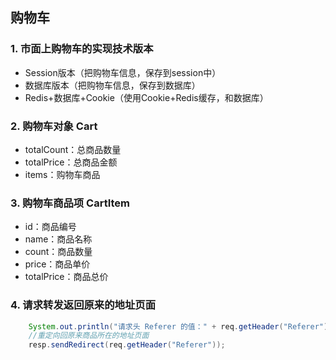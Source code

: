 ## 购物车

### 1. 市面上购物车的实现技术版本

* Session版本（把购物车信息，保存到session中）
* 数据库版本（把购物车信息，保存到数据库）
* Redis+数据库+Cookie（使用Cookie+Redis缓存，和数据库）





### 2. 购物车对象 Cart

* totalCount：总商品数量
* totalPrice：总商品金额
* items：购物车商品



### 3. 购物车商品项 CartItem

* id：商品编号
* name：商品名称
* count：商品数量
* price：商品单价
* totalPrice：商品总价



### 4. 请求转发返回原来的地址页面

```java
	System.out.println("请求头 Referer 的值：" + req.getHeader("Referer"));
	//重定向回原来商品所在的地址页面
	resp.sendRedirect(req.getHeader("Referer"));
```

